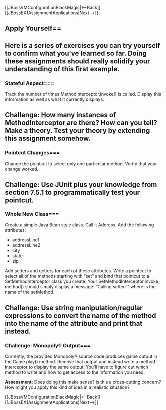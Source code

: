 [[JBossVMConfigurationBlackMagic|<--Back]] [[JBossEX1AssignmentApplications|Next-->]]

## Apply Yourself==
Here is a series of exercises you can try yourself to confirm what you've learned so far. Doing these assignments should really solidify your understanding of this first example.
----
### Stateful Aspect===
Track the number of times MethodInterceptor.invoke() is called. Display this information as well as what it currently displays.

**Challenge:** How many instances of MethodInterceptor are there? How can you tell? Make a theory. Test your theory by extending this assignment somehow.
----
### Pointcut Changes===
Change the pointcut to select only one particular method. Verify that your change worked.

**Challenge:** Use JUnit plus your knowledge from section 7.5.1 to programmatically test your pointcut.
----
### Whole New Class===
Create a simple Java Bean style class. Call it Address. Add the following attributes:
* addressLine1
* addressLine2
* city
* state
* zip

Add setters and getters for each of these attributes. Write a pointcut to select all of the methods starting with “set” and bind that pointcut to a SetMethodInterceptor class you create. Your SetMethodInterceptor.invoke method() should simply display a message: “Calling setter: <name>” where <name> is the name of the setMethod.

**Challenge:** Use string manipulation/regular expressions to convert the name of the method into the name of the attribute and print that instead.
----
### **Challenge:** Monopoly® Output===
Currently, the provided Monopoly® source code produces game output in the Game.play() method. Remove that output and instead write a method interceptor to display the same output. You’ll have to figure out which method to write and how to get access to the information you need.

**Assessment:** Does doing this make sense? Is this a cross-cutting concern? How might you apply this kind of idea in a realistic situation?

[[JBossVMConfigurationBlackMagic|<--Back]] [[JBossEX1AssignmentApplications|Next-->]]